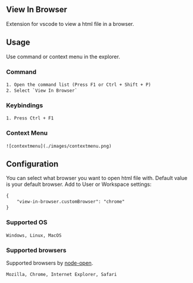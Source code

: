 ## View In Browser
Extension for vscode to view a html file in a browser. 
## Usage 
Use command or context menu in the explorer.

### Command

    1. Open the command list (Press F1 or Ctrl + Shift + P)
    2. Select `View In Browser`
### Keybindings

    1. Press Ctrl + F1

### Context Menu

    ![contextmenu](./images/contextmenu.png)

## Configuration
You can select what browser you want to open html file with. Default value is your default browser.
Add to User or Workspace settings:
``` 
{
    "view-in-browser.customBrowser": "chrome"
}
```

### Supported OS
    Windows, Linux, MacOS
### Supported browsers
Supported browsers by [node-open](https://github.com/pwnall/node-open). 
```
Mozilla, Chrome, Internet Explorer, Safari
```